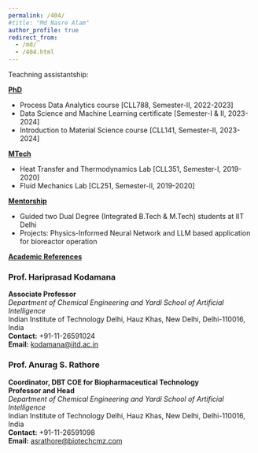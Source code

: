 ```yaml
---
permalink: /404/
#title: "Md Nasre Alam"
author_profile: true
redirect_from: 
  - /md/
  - /404.html
---
```



Teachning assistantship:

<ins>**PhD**</ins>

- Process Data Analytics course [CLL788, Semester-II, 2022-2023]  
- Data Science and Machine Learning certificate [Semester-I & II, 2023-2024]  
- Introduction to Material Science course [CLL141, Semester-II, 2023-2024]  


<ins>**MTech**</ins>

- Heat Transfer and Thermodynamics Lab [CLL351, Semester-I, 2019-2020]  
- Fluid Mechanics Lab [CL251, Semester-II, 2019-2020] 


<ins>**Mentorship**</ins>

- Guided two Dual Degree (Integrated B.Tech & M.Tech) students at IIT Delhi  
- Projects: Physics-Informed Neural Network and LLM based application for bioreactor operation



<ins>**Academic References**</ins>

###  **Prof. Hariprasad Kodamana**  
**Associate Professor**  
*Department of Chemical Engineering and Yardi School of Artificial Intelligence*  
Indian Institute of Technology Delhi, Hauz Khas, New Delhi, Delhi-110016, India  
**Contact:** +91-11-26591024  
**Email:** kodamana@iitd.ac.in  


### **Prof. Anurag S. Rathore**  
**Coordinator, DBT COE for Biopharmaceutical Technology**  
**Professor and Head**  
*Department of Chemical Engineering and Yardi School of Artificial Intelligence*  
Indian Institute of Technology Delhi, Hauz Khas, New Delhi, Delhi-110016, India  
**Contact:** +91-11-26591098  
**Email:** asrathore@biotechcmz.com  
